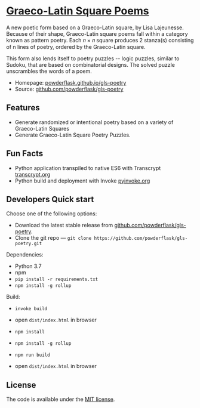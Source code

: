 # [Graeco-Latin Square Poems](https://github.com/powderflask/gls-poetry)


A new poetic form based on a Graeco-Latin square, by Lisa Lajeunesse.
Because of their shape, Graeco-Latin square poems fall within a category known as pattern poetry.
Each 𝑛 × 𝑛 square produces 2 stanza(s) consisting of n lines of poetry, ordered by the Graeco-Latin square.

This form also lends itself to poetry puzzles -- logic puzzles, similar to Sudoku, that are based on combinatorial designs. 
The solved puzzle unscrambles the words of a poem.

* Homepage: [powderflask.github.io/gls-poetry](https://powderflask.github.io/gls-poetry)
* Source: [github.com/powderflask/gls-poetry](https://github.com/powderflask/gls-poetry)


## Features

* Generate randomized or intentional poetry based on a variety of Graeco-Latin Squares
* Generate Graeco-Latin Square Poetry Puzzles.


## Fun Facts

* Python application transpiled to native ES6 with Transcrypt [transcrypt.org](https://transcrypt.org/)
* Python build and deployment with Invoke [pyinvoke.org](https://www.pyinvoke.org/)


## Developers Quick start

Choose one of the following options:

- Download the latest stable release from
  [github.com/powderflask/gls-poetry](https://github.com/powderflask/gls-poetry).
- Clone the git repo — `git clone https://github.com/powderflask/gls-poetry.git`

Dependencies:
- Python 3.7
- npm
- `pip install -r requirements.txt`
- `npm install -g rollup`

Build: 
- `invoke build`
- open `dist/index.html` in browser

 
- `npm install`
- `npm install -g rollup`
- `npm run build`
- open `dist/index.html` in browser


## License

The code is available under the [MIT license](LICENSE.txt).
